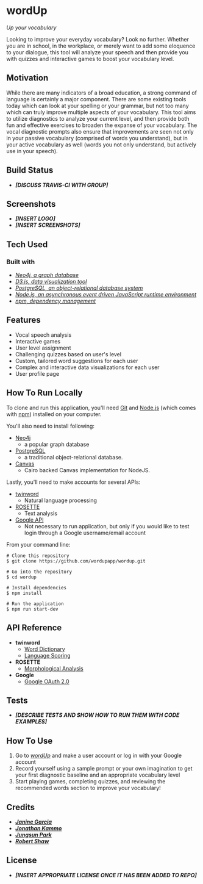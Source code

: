 # wordUp

*Up your vocabulary*

Looking to improve your everyday vocabulary? Look no further. Whether you are in school, in the workplace, or merely want to add some eloquence to your dialogue, this tool will analyze your speech and then provide you with quizzes and interactive games to boost your vocabulary level.

## Motivation

While there are many indicators of a broad education, a strong command of language is certainly a major component. There are some existing tools today which can look at your spelling or your grammar, but not too many which can truly improve multiple aspects of your vocabulary. This tool aims to utilize diagnostics to analyze your current level, and then provide both fun and effective exercises to broaden the expanse of your vocabulary. The vocal diagnostic prompts also ensure that improvements are seen not only in your passive vocabulary (comprised of words you understand), but in your active vocabulary as well (words you not only understand, but actively use in your speech).

## Build Status

* **_[DISCUSS TRAVIS-CI WITH GROUP]_**

## Screenshots

* **_[INSERT LOGO]_**
* **_[INSERT SCREENSHOTS]_**

## Tech Used

### Built with

* *[Neo4j, a graph database](https://neo4j.com/)*
* *[D3.js, data visualization tool](https://d3js.org/)*
* *[PostgreSQL, an object-relational database system](https://www.postgresql.org/)*
* *[Node.js, an asynchronous event driven JavaScript runtime environment](https://nodejs.org/en/)*
* *[npm, dependency management](https://www.npmjs.com/)*

## Features

* Vocal speech analysis
* Interactive games
* User level assignment
* Challenging quizzes based on user's level
* Custom, tailored word suggestions for each user
* Complex and interactive data visualizations for each user
* User profile page

## How To Run Locally

To clone and run this application, you'll need [Git](https://git-scm.com/) and [Node.js](https://nodejs.org/en/download/) (which comes with [npm](https://www.npmjs.com/)) installed on your computer.

You'll also need to install following:
* [Neo4j](https://neo4j.com/download/?ref=home)
  * a popular graph database
* [PostgreSQL](https://www.postgresql.org/download/)
  * a traditional object-relational database.
* [Canvas](https://www.npmjs.com/package/canvas)
  * Cairo backed Canvas implementation for NodeJS.

Lastly, you'll need to make accounts for several APIs:
* [twinword](https://www.twinword.com/api/)
  * Natural language processing
* [ROSETTE](https://developer.rosette.com/)
  * Text analysis
* [Google API](https://developers.google.com/identity/sign-in/web/devconsole-project)
  * Not necessary to run application, but only if you would like to test login through a Google username/email account

From your command line:
```
# Clone this repository
$ git clone https://github.com/wordupapp/wordup.git

# Go into the repository
$ cd wordup

# Install dependencies
$ npm install

# Run the application
$ npm run start-dev
```

## API Reference

* **twinword**
  * [Word Dictionary](https://www.twinword.com/api/word-dictionary.php)
  * [Language Scoring](https://www.twinword.com/api/language-scoring.php)
* **ROSETTE**
  * [Morphological Analysis](https://www.rosette.com/capability/morphological-analysis/#overview)
* **Google**
  * [Google OAuth 2.0](https://developers.google.com/identity/protocols/OAuth2)

## Tests

* **_[DESCRIBE TESTS AND SHOW HOW TO RUN THEM WITH CODE EXAMPLES]_**

## How To Use

1. Go to *[wordUp](https://wordup-app.herokuapp.com/)* and make a user account or log in with your Google account
2. Record yourself using a sample prompt or your own imagination to get your first diagnostic baseline and an appropriate vocabulary level
3. Start playing games, completing quizzes, and reviewing the recommended words section to improve your vocabulary!

## Credits

* **_[Janine Garcia](https://github.com/jannncodes)_**
* **_[Jonathan Kammo](https://github.com/jonathankammo)_**
* **_[Jungsun Park](https://github.com/jungsunp)_**
* **_[Robert Shaw](https://github.com/RobertShaw1)_**

## License

* **_[INSERT APPROPRIATE LICENSE ONCE IT HAS BEEN ADDED TO REPO]_**
